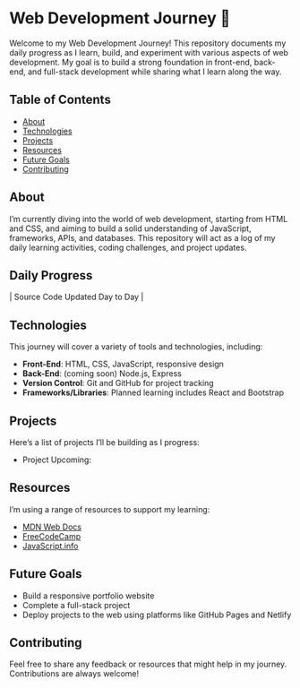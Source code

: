 # Web Development Journey 🚀

Welcome to my Web Development Journey! This repository documents my daily progress as I learn, build, and experiment with various aspects of web development. My goal is to build a strong foundation in front-end, back-end, and full-stack development while sharing what I learn along the way.

## Table of Contents
- [About](#about)
- [Technologies](#technologies)
- [Projects](#projects)
- [Resources](#resources)
- [Future Goals](#future-goals)
- [Contributing](#contributing)

## About
I’m currently diving into the world of web development, starting from HTML and CSS, and aiming to build a solid understanding of JavaScript, frameworks, APIs, and databases. This repository will act as a log of my daily learning activities, coding challenges, and project updates.

## Daily Progress
| Source Code Updated Day to Day |  

## Technologies
This journey will cover a variety of tools and technologies, including:
- **Front-End**: HTML, CSS, JavaScript, responsive design
- **Back-End**: (coming soon) Node.js, Express
- **Version Control**: Git and GitHub for project tracking
- **Frameworks/Libraries**: Planned learning includes React and Bootstrap

## Projects
Here’s a list of projects I’ll be building as I progress:
- Project Upcoming:   

## Resources
I’m using a range of resources to support my learning:
- [MDN Web Docs](https://developer.mozilla.org)
- [FreeCodeCamp](https://www.freecodecamp.org/)
- [JavaScript.info](https://javascript.info/)

## Future Goals
- Build a responsive portfolio website
- Complete a full-stack project
- Deploy projects to the web using platforms like GitHub Pages and Netlify

## Contributing
Feel free to share any feedback or resources that might help in my journey. Contributions are always welcome!



